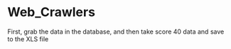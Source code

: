 # Web_Crawlers
First, grab the data in the database, and then take score 40 data and save to the XLS file
